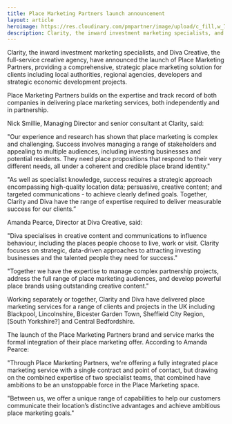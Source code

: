 ```yaml
---
title: Place Marketing Partners launch announcement
layout: article
heroimage: https://res.cloudinary.com/pmpartner/image/upload/c_fill,w_786,h_385/gatecrasher
description: Clarity, the inward investment marketing specialists, and Diva Creative, the full-service creative agency, have announced the launch of Place Marketing Partners
---
```

Clarity, the inward investment marketing specialists, and Diva Creative, the full-service creative agency, have announced the launch of Place Marketing Partners, providing a comprehensive, strategic place marketing solution for clients including local authorities, regional agencies, developers and strategic economic development projects.

Place Marketing Partners builds on the expertise and track record of both companies in delivering place marketing services, both independently and in partnership. 

Nick Smillie, Managing Director and senior consultant at Clarity, said: 

"Our experience and research has shown that place marketing is complex and challenging. Success involves managing a range of stakeholders and appealing to multiple audiences, including investing businesses and potential residents. They need place propositions that respond to their very different needs, all under a coherent and credible place brand identity."

"As well as specialist knowledge, success requires a strategic approach encompassing high-quality location data; persuasive, creative content; and targeted communications - to achieve clearly defined goals. Together, Clarity and Diva have the range of expertise required to deliver measurable success for our clients.” 

Amanda Pearce, Director at Diva Creative, said:

"Diva specialises in creative content and communications to influence behaviour, including the places people choose to live, work or visit. Clarity focuses on strategic, data-driven approaches to attracting investing businesses and the talented people they need for success."

"Together we have the expertise to manage complex partnership projects, address the full range of place marketing audiences, and develop powerful place brands using outstanding creative content." 

Working separately or together, Clarity and Diva have delivered place marketing services for a range of clients and projects in the UK including Blackpool, Lincolnshire, Bicester Garden Town, Sheffield City Region, [South Yorkshire?] and Central Bedfordshire. 

The launch of the Place Marketing Partners brand and service marks the formal integration of their place marketing offer. According to Amanda Pearce:

"Through Place Marketing Partners, we're offering a fully integrated place marketing service with a single contract and point of contact, but drawing on the combined expertise of two specialist teams, that combined have ambitions to be an unstoppable force in the Place Marketing space. 

"Between us, we offer a unique range of capabilities to help our customers communicate their location’s distinctive advantages and achieve ambitious place marketing goals."

